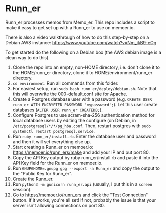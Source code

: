 # Runn_er

Runn\_er processes memos from Memo\_er. This repo includes a script to make it easy to get set up with a Runn_er to use on memoer.io.

There is also a video walkthrough of how to do this step-by-step on a Debian AWS instance: https://www.youtube.com/watch?v=Nm_ikB9-eOg

To get started do the following on a Debian box (the AWS debian image is a clean way to do this). 

1. Clone the repo into an empty, non-HOME directory, i.e. don't clone it to the HOME/runn\_er directory, clone it to HOME/environment/runn\_er directory. 
2. `cd environment`. Run all commands from this folder.
3. For easiest setup, run `sudo bash runn_er/deploy/debian.sh`. Note that this will overwrite the 000-default.conf site for Apache.
4. Create a Postgres database user with a password (e.g. `CREATE USER runn_er WITH ENCRYPTED PASSWORD 'mypassword';`). Let this user create databases (`ALTER USER runn_er CREATEDB;`).
5. Configure Postgres to use scram-sha-256 authentication method for local database users by editing the configure (on Debian, in `/etc/postgresql/*/*/pg_hba.conf`. Then, restart postgres with `sudo systemctl restart postgresql.service`.
6. Run `ruby runn_er/install.rb`. Enter the database user and password and then it will set everything else up.
7. Start creating a Runn\_er on memoer.io: https://memoer.io/runn_ers/make and add your IP and put port 80.
8. Copy the API Key output by ruby runn_er/install.rb and paste it into the API Key field for the Runn\_er on memoer.io.
9. Run `GNUPGHOME=.gnupg gpg --export -a Runn_er` and copy the output to the "Public Key for Runn_er".
10. Create the Runn_er.
11. Run `python3 -m gunicorn runn_er.api` (usually, I put this in a `screen` session).
12. Go to https://memoer.io/runn_ers and click the "Test Connection" button. If it works, you're all set! If not, probably the issue is that your server isn't allowing connections on port 80.
